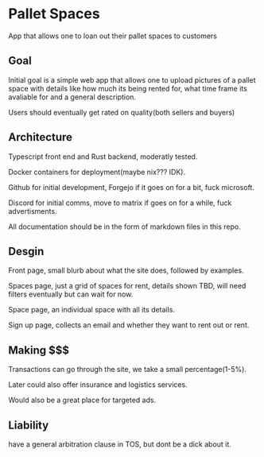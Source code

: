 # Pallet Spaces
App that allows one to loan out their pallet spaces to customers

## Goal

Initial goal is a simple web app that allows one to upload pictures of a pallet space with details like how much its being rented for, what time frame its avaliable for and a general description.

Users should eventually get rated on quality(both sellers and buyers)

## Architecture

Typescript front end and Rust backend, moderatly tested.

Docker containers for deployment(maybe nix??? IDK).

Github for initial development, Forgejo if it goes on for a bit, fuck microsoft.

Discord for initial comms, move to matrix if goes on for a while, fuck advertisments.

All documentation should be in the form of markdown files in this repo.

## Desgin

Front page, small blurb about what the site does, followed by examples.

Spaces page, just a grid of spaces for rent, details shown TBD, will need filters eventually but can wait for now.

Space page, an individual space with all its details.

Sign up page, collects an email and whether they want to rent out or rent.

## Making $$$

Transactions can go through the site, we take a small percentage(1-5%).

Later could also offer insurance and logistics services.

Would also be a great place for targeted ads.

## Liability

have a general arbitration clause in TOS, but dont be a dick about it.


